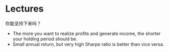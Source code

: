 # Lectures

你能坚持下来吗？

- The more you want to realize profits and generate income, the shorter your holding period should be.
- Small annual return, but very high Sharpe ratio is better than vice versa.

